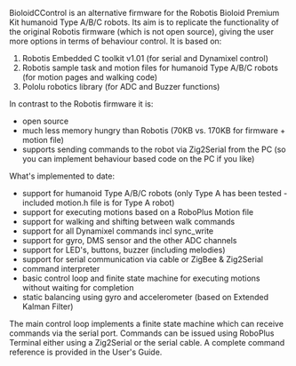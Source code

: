 BioloidCControl is an alternative firmware for the Robotis Bioloid Premium Kit humanoid Type A/B/C robots. Its aim is to replicate the functionality of the original Robotis firmware (which is not open source), giving the user more options in terms of behaviour control. It is based on:
  1. Robotis Embedded C toolkit v1.01 (for serial and Dynamixel control)
  1. Robotis sample task and motion files for humanoid Type A/B/C robots (for motion pages and walking code)
  1. Pololu robotics library (for ADC and Buzzer functions)

In contrast to the Robotis firmware it is:
  * open source
  * much less memory hungry than Robotis (70KB vs. 170KB for firmware + motion file)
  * supports sending commands to the robot via Zig2Serial from the PC (so you can implement behaviour based code on the PC if you like)

What's implemented to date:
  * support for humanoid Type A/B/C robots (only Type A has been tested - included motion.h file is for Type A robot)
  * support for executing motions based on a RoboPlus Motion file
  * support for walking and shifting between walk commands
  * support for all Dynamixel commands incl sync\_write
  * support for gyro, DMS sensor and the other ADC channels
  * support for LED's, buttons, buzzer (including melodies)
  * support for serial communication via cable or ZigBee & Zig2Serial
  * command interpreter
  * basic control loop and finite state machine for executing motions without waiting for completion
  * static balancing using gyro and accelerometer (based on Extended Kalman Filter)

The main control loop implements a finite state machine which can receive commands via the serial port. Commands can be issued using RoboPlus Terminal either using a Zig2Serial or the serial cable. A complete command reference is provided in the User's Guide.